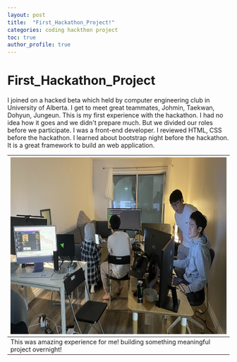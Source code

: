 ```yaml
---
layout: post
title:  "First_Hackathon_Project!"
categories: coding hackthon project
toc: true
author_profile: true
---
```

# First_Hackathon_Project

I joined on a hacked beta which held by computer engineering club in University of Alberta. 
I get to meet great teammates, Johmin, Taekwan, Dohyun, Jungeun. 
This is my first experience with the hackathon. I had no idea how it goes and we didn't prepare much. 
But we divided our roles before we participate. I was a front-end developer. 
I reviewed HTML, CSS before the hackathon. I learned about bootstrap night before the hackathon. 
It is a great framework to build an web application. 

|<img src="/assets/img/IMG_6194.JPG" width="700" height="400">|
|--|
|This was amazing experience for me! building something meaningful project overnight!|


